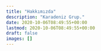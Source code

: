 ```yaml
---
title: "Hakkımızda"
description: "Karadeniz Grup."
date: 2020-10-06T08:49:55+00:00
lastmod: 2020-10-06T08:49:55+00:00
draft: false
images: []
---
```

